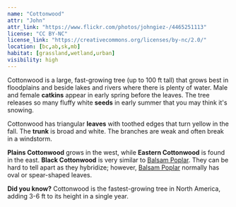 ```yaml
---
name: "Cottonwood"
attr: "John"
attr_link: "https://www.flickr.com/photos/johngiez-/4465251113"
license: "CC BY-NC"
license_link: "https://creativecommons.org/licenses/by-nc/2.0/"
location: [bc,ab,sk,mb]
habitat: [grassland,wetland,urban]
visibility: high
---
```

Cottonwood is a large, fast-growing tree (up to 100 ft tall) that grows best in floodplains and beside lakes and rivers where there is plenty of water. Male and female **catkins** appear in early spring before the leaves. The tree releases so many fluffy white **seeds** in early summer that you may think it's snowing.

Cottonwood has triangular **leaves** with toothed edges that turn yellow in the fall. The **trunk** is broad and white.  The branches are weak and often break in a windstorm.

**Plains Cottonwood** grows in the west, while **Eastern Cottonwood** is found in the east.  **Black Cottonwood** is very similar to [Balsam Poplar](/trees/balpop/). They can be hard to tell apart as they hybridize; however, [Balsam Poplar](/trees/balpop/) normally has oval or spear-shaped leaves.

**Did you know?** Cottonwood is the fastest-growing tree in North America, adding 3-6 ft to its height in a single year.
